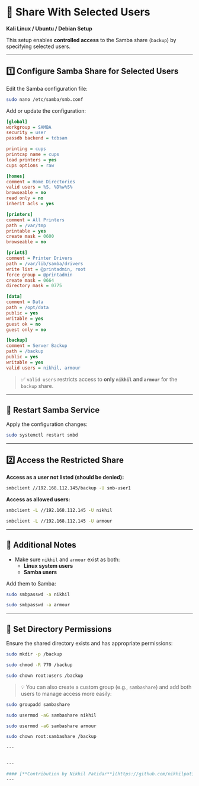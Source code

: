
# 🔐 Share With Selected Users  
**Kali Linux / Ubuntu / Debian Setup**

This setup enables **controlled access** to the Samba share (`backup`) by specifying selected users.

---

## 1️⃣ Configure Samba Share for Selected Users

Edit the Samba configuration file:
```bash
sudo nano /etc/samba/smb.conf
```

Add or update the configuration:

```ini
[global]
workgroup = SAMBA
security = user
passdb backend = tdbsam

printing = cups
printcap name = cups
load printers = yes
cups options = raw

[homes]
comment = Home Directories
valid users = %S, %D%w%S%
browseable = no
read only = no
inherit acls = yes

[printers]
comment = All Printers
path = /var/tmp
printable = yes
create mask = 0600
browseable = no

[print$]
comment = Printer Drivers
path = /var/lib/samba/drivers
write list = @printadmin, root
force group = @printadmin
create mask = 0664
directory mask = 0775

[data]
comment = Data
path = /opt/data
public = yes
writable = yes
guest ok = no
guest only = no

[backup]
comment = Server Backup
path = /backup
public = yes
writable = yes
valid users = nikhil, armour
```

> ✅ `valid users` restricts access to **only `nikhil` and `armour`** for the `backup` share.

---

## 🔁 Restart Samba Service

Apply the configuration changes:
```bash
sudo systemctl restart smbd
```

---

## 2️⃣ Access the Restricted Share

**Access as a user not listed (should be denied):**
```bash
smbclient //192.168.112.145/backup -U smb-user1
```

**Access as allowed users:**
```bash
smbclient -L //192.168.112.145 -U nikhil
```
```bash
smbclient -L //192.168.112.145 -U armour
```

---

## 🔧 Additional Notes

- Make sure `nikhil` and `armour` exist as both:
  - **Linux system users**
  - **Samba users**

Add them to Samba:
```bash
sudo smbpasswd -a nikhil
```
```bash
sudo smbpasswd -a armour
```

---

## 📁 Set Directory Permissions

Ensure the shared directory exists and has appropriate permissions:
```bash
sudo mkdir -p /backup
```
```bash
sudo chmod -R 770 /backup
```
```bash
sudo chown root:users /backup
```

> 💡 You can also create a custom group (e.g., `sambashare`) and add both users to manage access more easily:
```bash
sudo groupadd sambashare
```
```bash
sudo usermod -aG sambashare nikhil
```
```bash
sudo usermod -aG sambashare armour
```
```bash
sudo chown root:sambashare /backup

---


---

#### [**Contribution by Nikhil Patidar**](https://github.com/nikhilpatidar01?new_signup=true) 
---
